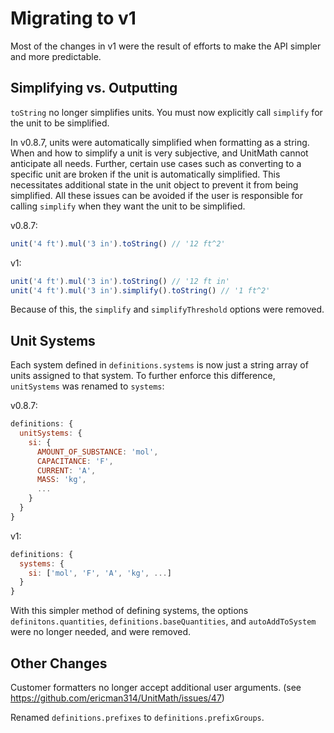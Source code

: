 # Migrating to v1

Most of the changes in v1 were the result of efforts to make the API simpler and more predictable. 

## Simplifying vs. Outputting

`toString` no longer simplifies units. You must now explicitly call `simplify` for the unit to be simplified.

In v0.8.7, units were automatically simplified when formatting as a string. When and how to simplify a unit is very subjective, and UnitMath cannot anticipate all needs. Further, certain use cases such as converting to a specific unit are broken if the unit is automatically simplified. This necessitates additional state in the unit object to prevent it from being simplified. All these issues can be avoided if the user is responsible for calling `simplify` when they want the unit to be simplified.

v0.8.7:

```js
unit('4 ft').mul('3 in').toString() // '12 ft^2'
```

v1:

```js
unit('4 ft').mul('3 in').toString() // '12 ft in'
unit('4 ft').mul('3 in').simplify().toString() // '1 ft^2'
```

Because of this, the `simplify` and `simplifyThreshold` options were removed. 

## Unit Systems

Each system defined in `definitions.systems` is now just a string array of units assigned to that system. To further enforce this difference, `unitSystems` was renamed to `systems`:

v0.8.7:

```js
definitions: {
  unitSystems: {
    si: {
      AMOUNT_OF_SUBSTANCE: 'mol',
      CAPACITANCE: 'F',
      CURRENT: 'A',
      MASS: 'kg',
      ...
    }
  }
}
```

v1:

```js
definitions: {
  systems: {
    si: ['mol', 'F', 'A', 'kg', ...]
  }
}
```

With this simpler method of defining systems, the options `definitons.quantities`, `definitions.baseQuantities`, and `autoAddToSystem` were no longer needed, and were removed.

## Other Changes

Customer formatters no longer accept additional user arguments. (see https://github.com/ericman314/UnitMath/issues/47)

Renamed `definitions.prefixes` to `definitions.prefixGroups`.


